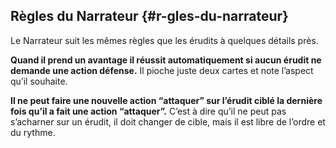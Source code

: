 ## Règles du Narrateur {#r-gles-du-narrateur}

Le Narrateur suit les mêmes règles que les érudits à quelques détails près.

**Quand il prend un avantage il réussit automatiquement si aucun érudit ne demande une action défense.** Il pioche juste deux cartes et note l’aspect qu’il souhaite.

**Il ne peut faire une nouvelle action “attaquer” sur l’érudit ciblé la dernière fois qu’il a fait une action “attaquer”.** C’est à dire qu’il ne peut pas s’acharner sur un érudit, il doit changer de cible, mais il est libre de l’ordre et du rythme.